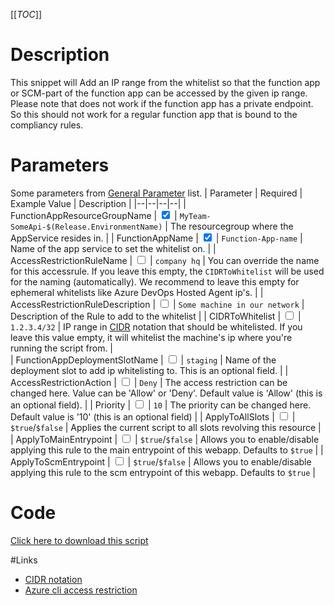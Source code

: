 [[_TOC_]]

# Description
This snippet will Add an IP range from the whitelist so that the function app or SCM-part of the function app can be accessed by the given ip range. Please note that does not work if the function app has a private endpoint. So this should not work for a regular function app that is bound to the compliancy rules.

# Parameters
Some parameters from [General Parameter](/Azure/Azure-CLI-Snippets) list.
| Parameter | Required | Example Value | Description |
|--|--|--|--|
| FunctionAppResourceGroupName | <input type="checkbox" checked> | `MyTeam-SomeApi-$(Release.EnvironmentName)` | The resourcegroup where the AppService resides in. |
| FunctionAppName | <input type="checkbox" checked> | `Function-App-name` | Name of the app service to set the whitelist on. | 
| AccessRestrictionRuleName | <input type="checkbox"> | `company hq` | You can override the name for this accessrule. If you leave this empty, the `CIDRToWhitelist` will be used for the naming (automatically). We recommend to leave this empty for ephemeral whitelists like Azure DevOps Hosted Agent ip's. |
| AccessRestrictionRuleDescription | <input type="checkbox"> | `Some machine in our network` | Description of the Rule to add to the whitelist  |
| CIDRToWhitelist | <input type="checkbox"> | `1.2.3.4/32` | IP range in [CIDR](https://en.wikipedia.org/wiki/Classless_Inter-Domain_Routing) notation that should be whitelisted. If you leave this value empty, it will whitelist the machine's ip where you're running the script from. |  
| FunctionAppDeploymentSlotName | <input type="checkbox"> | `staging` | Name of the deployment slot to add ip whitelisting to. This is an optional field. |
| AccessRestrictionAction | <input type="checkbox"> | `Deny` | The access restriction can be changed here. Value can be 'Allow' or 'Deny'. Default value is 'Allow' (this is an optional field). | 
| Priority | <input type="checkbox"> | `10` | The priority can be changed here. Default value is '10' (this is an optional field) |
| ApplyToAllSlots | <input type="checkbox"> | `$true`/`$false` | Applies the current script to all slots revolving this resource |
| ApplyToMainEntrypoint | <input type="checkbox"> | `$true`/`$false` | Allows you to enable/disable applying this rule to the main entrypoint of this webapp. Defaults to `$true` |
| ApplyToScmEntrypoint | <input type="checkbox"> | `$true`/`$false` | Allows you to enable/disable applying this rule to the scm entrypoint of this webapp. Defaults to `$true` |


# Code
[Click here to download this script](../../../../src/Functions/Add-IP-Whitelist-to-Function-App.ps1)

#Links

- [CIDR notation](https://en.wikipedia.org/wiki/Classless_Inter-Domain_Routing)
- [Azure cli access restriction](https://docs.microsoft.com/en-us/cli/azure/functionapp/config/access-restriction?view=azure-cli-latest#az_functionapp_config_access_restriction)

